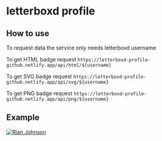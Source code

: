 # letterboxd profile

## How to use

To request data the service only needs letterboxd username

To get HTML badge request `https://letterboxd-profile-github.netlify.app/api/html/${username}`

To get SVG badge request `https://letterboxd-profile-github.netlify.app/api/svg/${username}`

To get PNG badge request `https://letterboxd-profile-github.netlify.app/api/png/${username}`

## Example

[![Rian Johnson](https://letterboxd-profile-github.netlify.app/api/png/rcjohnso)](https://letterboxd-profile-github.netlify.app/api/html/rcjohnso)
